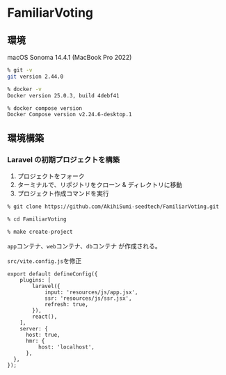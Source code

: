 # FamiliarVoting

## 環境

macOS Sonoma 14.4.1 (MacBook Pro 2022)

```zsh
% git -v
git version 2.44.0

% docker -v
Docker version 25.0.3, build 4debf41

% docker compose version
Docker Compose version v2.24.6-desktop.1
```

## 環境構築

### Laravel の初期プロジェクトを構築

1. プロジェクトをフォーク
2. ターミナルで、リポジトリをクローン & ディレクトリに移動
3. プロジェクト作成コマンドを実行

```zsh
% git clone https://github.com/AkihiSumi-seedtech/FamiliarVoting.git

% cd FamiliarVoting

% make create-project
```

`app`コンテナ、`web`コンテナ、`db`コンテナ が作成される。

`src/vite.config.js`を修正

```
export default defineConfig({
    plugins: [
        laravel({
            input: 'resources/js/app.jsx',
            ssr: 'resources/js/ssr.jsx',
            refresh: true,
        }),
        react(),
    ],
    server: {
      host: true,
      hmr: {
          host: 'localhost',
      },
  },
});
```